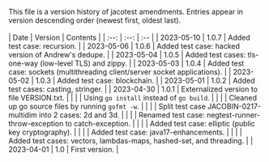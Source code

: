 This file is a version history of jacotest amendments.  Entries appear in version descending order (newest first, oldest last).
<br>
<br>
|    Date    | Version | Contents |
| :--: | :--: | :-- |
| 2023-05-10 | 1.0.7  | Added test case: recursion. |
| 2023-05-06 | 1.0.6  | Added test case: hacked version of Andrew's dedupe. |
| 2023-05-04 | 1.0.5  | Added test cases: tls-one-way (low-level TLS) and zippy. |
| 2023-05-03 | 1.0.4  | Added test case: sockets (multithreading client/server socket applications). |
| 2023-05-02 | 1.0.3  | Added test case: blockchain. |
| 2023-05-01 | 1.0.2  | Added test cases: casting, stringer. |
| 2023-04-30 | 1.0.1  | Externalized version to file VERSION.txt. |
|  |  | Using ```go install``` instead of ```go build```. |
|  |  | Cleaned up go source files by running ```gofmt -w```. |
|  |  | Split test case JACOBIN-0217-multidim into 2 cases: 2d and 3d. |
|  |  | Renamed test case: negtest-runner-throw-exception to catch-exception. |
|  |  | Added test case: elliptic (public key cryptography). |
|  |  | Added test case: java17-enhancements. |
|  |  | Added test cases: vectors, lambdas-maps, hashed-set, and threading. |
| 2023-04-01 | 1.0  | First version. |
